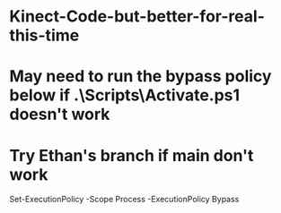 
# Kinect-Code-but-better-for-real-this-time
# May need to run the bypass policy below if .\Scripts\Activate.ps1 doesn't work
# Try Ethan's branch if main don't work

Set-ExecutionPolicy -Scope Process -ExecutionPolicy Bypass


